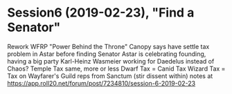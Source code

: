 # Session6 (2019-02-23), "Find a Senator"
  Rework WFRP "Power Behind the Throne"
  Canopy says have settle tax problem in Astar before finding Senator
  Astar is celebrating founding, having a big party
  Karl-Heinz Wasmeier working for Daedelus instead of Chaos?
  Temple Tax same, more or less
  Dwarf Tax = Canid Tax
  Wizard Tax = Tax on Wayfarer's Guild reps from Sanctum (stir dissent within)
  notes at https://app.roll20.net/forum/post/7234810/session-6-2019-02-23
